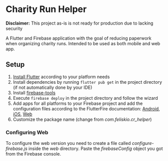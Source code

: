 # Charity Run Helper

**Disclaimer:** This project as-is is not ready for production due to lacking security

A Flutter and Firebase application with the goal of reducing paperwork when organizing charity runs. Intended to be used as both mobile and web app.

## Setup

1. [Install Flutter](https://flutter.dev/docs/get-started/install) according to your platform needs
2. Install dependencies by running `flutter pub get` in the project directory (if not automatically done by your IDE)
3. Install [firebase-tools](https://github.com/firebase/firebase-tools)
4. Execute `firebase deploy` in the project directory and follow the wizard
5. Add apps for all platforms to your Firebase project and add the configuration files according to the FlutterFire documentation: [Android](https://firebase.flutter.dev/docs/installation/android#generating-a-firebase-project-configuration-file), [iOS](https://firebase.flutter.dev/docs/installation/ios#installing-your-firebase-configuration-file), [Web](#configuring-web)
6. Customize the package name (change from *com.feliskio.cr_helper*)

### Configuring Web

To configure the web version you need to create a file called *configure-firebase.js* inside the *web* directory. Paste the *firebaseConfig* object you got from the Firebase console.
